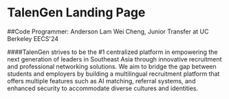 # TalenGen Landing Page
##Code Programmer: Anderson Lam Wei Cheng, Junior Transfer at UC Berkeley EECS'24

####TalenGen strives to be the #1 centralized platform in empowering the next generation of leaders in Southeast Asia through innovative recruitment and professional networking solutions. We aim to bridge the gap between students and employers by building a multilingual recruitment platform that offers multiple features such as AI matching, referral systems, and enhanced security to accommodate diverse cultures and identities.
